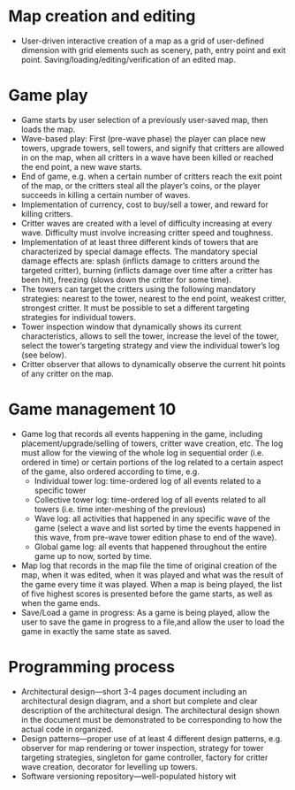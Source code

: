 # Map creation and editing
*  User-driven interactive creation of a map as a grid of user-defined dimension with grid elements such as scenery, path, entry point and exit point. Saving/loading/editing/verification of an edited map.

# Game play
* Game starts by user selection of a previously user-saved map, then loads the map. 
* Wave-based play: First (pre-wave phase) the player can place new towers, upgrade towers, sell towers, and signify that critters are allowed in on the map, when all critters in a wave have been killed or reached the end point, a new wave starts.
* End of game, e.g. when a certain number of critters reach the exit point of the map, or the critters steal all the player’s coins, or the player succeeds in killing a certain number of waves. 
* Implementation of currency, cost to buy/sell a tower, and reward for killing critters.
* Critter waves are created with a level of difficulty increasing at every wave. Difficulty must involve increasing critter speed and toughness.
* Implementation of at least three different kinds of towers that are characterized by special damage effects. The mandatory special damage effects are: splash (inflicts damage to critters around the targeted critter), burning (inflicts damage over time after a critter has been hit), freezing (slows down the critter for some time).
* The towers can target the critters using the following mandatory strategies: nearest to the tower, nearest to the end point, weakest critter, strongest critter. It must be possible to set a different targeting strategies for individual towers.
* Tower inspection window that dynamically shows its current characteristics, allows to sell the tower, increase the level of the tower, select the tower’s targeting strategy and view the individual tower’s log (see below).
* Critter observer that allows to dynamically observe the current hit points of any critter on the map.

# Game management 10
* Game log that records all events happening in the game, including placement/upgrade/selling of towers, critter wave creation, etc. The log must allow for the viewing of the whole log in sequential order (i.e. ordered in time) or certain portions of the log related to a certain aspect of the game, also ordered according to time, e.g.
	*  Individual tower log: time-ordered log of all events related to a specific tower
	*  Collective tower log: time-ordered log of all events related to all towers (i.e. time inter-meshing of the previous)
	*  Wave log: all activities that happened in any specific wave of the game (select a wave and list sorted by time the events happened in this wave, from pre-wave tower edition phase to end of the wave).
	*  Global game log: all events that happened throughout the entire game up to now, sorted by time.
* Map log that records in the map file the time of original creation of the map, when it was edited, when it was played and what was the result of the game every time it was played. When a map is being played, the list of five highest scores is presented before the game starts, as well as when the game ends.
* Save/Load a game in progress: As a game is being played, allow the user to save the game in progress to a file,and allow the user to load the game in exactly the same state as saved.

# Programming process
* Architectural design—short 3-4 pages document including an architectural design diagram, and a short but complete and clear description of the architectural design. The architectural design shown in the document must be demonstrated to be corresponding to how the actual code in organized.
* Design patterns—proper use of at least 4 different design patterns, e.g. observer for map rendering or tower inspection, strategy for tower targeting strategies, singleton for game controller, factory for critter wave creation, decorator for levelling up towers.
* Software versioning repository—well-populated history wit
